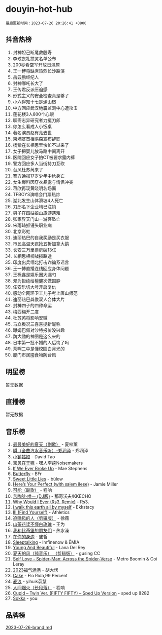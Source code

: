 # douyin-hot-hub

`最后更新时间：2023-07-26 20:26:41 +0800`

## 抖音热榜

1. 封神妲己断尾救殷寿
1. 李玟丧礼扶灵名单公布
1. 200秒看空军开放日混剪
1. 王一博将缺席热烈长沙路演
1. 岳云鹏经纪人
1. 封神哪吒长大了
1. 王传君反派压迫感
1. 形式主义的安全检查真是够了
1. 小六得知十七是涂山璟
1. 中方回应武汉地震监测中心遭攻击
1. 莲花楼3人800个心眼
1. 聊斋志异研究者力挺刀郎
1. 你怎么看成人小饭桌
1. 著名演员赵有亮去世
1. 柬埔寨首相洪森宣布辞职
1. 杨紫在长相思里快忙不过来了
1. 女子把婴儿放马路中间离开
1. 医院回应女子拍CT被要求露内裤
1. 警方回应多人当街持刀互砍
1. 台风杜苏芮来了
1. 警方通报17岁少年中枪身亡
1. 女生爆料因穿衣暴露与情侣冲突
1. 蒋欣再现黄晓明名场面
1. TFBOYS演唱会门票热炒
1. 湖北发生山体滑坡4人死亡
1. 刀郎名下企业均已注销
1. 男子在四姑娘山旅游遇难
1. 张家界天门山一游客坠亡
1. 宋雨琦抓镜头职业病
1. 北京彩虹
1. 迪丽热巴的自我奖励是买衣服
1. 市民高温天疯抢五折加拿大鹅
1. 长安三万里票房破13亿
1. 长相思相柳战损路透
1. 印度出兵缅北打击诈骗系谣言
1. 王一博直播连线回应身体问题
1. 王栎鑫是娱乐圈大漏勺
1. 邓为拒绝给檀健次做围脖
1. 任安乐切大号开启复仇
1. 感动全网环卫工儿子考上唐山师范
1. 迪丽热巴龚俊双人合体大片
1. 封神四子的四种命运
1. 梅西梅开二度
1. 杜苏芮将影响安徽
1. 马立奥况三喜喜提新昵称
1. 曝姆巴佩对沙特报价没兴趣
1. 魏大勋的神图是这么来的
1. 日本第一批不婚的人后悔了吗
1. 茶啊二中是懂校园白月光的
1. 厦门市民囤食物防台风

## 明星榜

暂无数据

## 直播榜

暂无数据

## 音乐榜

1. [最最美好的夏天（副歌）](https://sf6-cdn-tos.douyinstatic.com/obj/tos-cn-ve-2774/o4FMghDLZkPIkCutdrsXlbTHcaZztBfeCp9AFS) - 夏梓薰
1. [瞬（全曲汽水音乐听）-郑润泽](https://sf3-cdn-tos.douyinstatic.com/obj/tos-cn-ve-2774/o4Vb9eJZClCZTnRQYy0BRSeHGrDtrkrQgIBvQt) - 郑润泽
1. [小镇姑娘](https://sf3-cdn-tos.douyinstatic.com/obj/tos-cn-ve-2774/1ee4fa49917d4e9e8f06512cc6e778d9) - David Tao
1. [宝贝在干嘛](https://sf3-cdn-tos.douyinstatic.com/obj/tos-cn-ve-2774/okW4hBCfJI5B2ZEgTCtikhMW7IafzNrBQIYkpJ) - 嘿人李逵Noisemakers
1. [If We Ever Broke Up](https://sf6-cdn-tos.douyinstatic.com/obj/tos-cn-ve-2774/o8onj5HDk0ImtBmO0URBfeyCDXQJMYkQ1gb8Zy) - Mae Stephens
1. [Butterfly](https://sf6-cdn-tos.douyinstatic.com/obj/tos-cn-ve-2774/oIw3zNLcWhUhUDWqtQxQfAx6IXsSBzbyCg7CM0) - BFr
1. [Sweet Little Lies](https://sf6-cdn-tos.douyinstatic.com/obj/tos-cn-ve-2774/cebdd23e942a452c84c197b17c22ac7a) - bülow
1. [Here’s Your Perfect (with salem ilese)](https://sf6-cdn-tos.douyinstatic.com/obj/tos-cn-ve-2774/076b1576c6c546598f803fe53da388a7) - Jamie Miller
1. [可能（副歌）](https://sf3-cdn-tos.douyinstatic.com/obj/tos-cn-ve-2774/cde1731888894259b333569393c2fb51) - 程响
1. [苦咖啡·唯一 (DJ版)](https://sf6-cdn-tos.douyinstatic.com/obj/tos-cn-ve-2774/oohZWXUzNXlh9bzpBgNUfJCQHGILwWgDBaejQt) - 那奇沃夫/KKECHO
1. [Why Would I Ever (Rs3. Remix)](https://sf6-cdn-tos.douyinstatic.com/obj/tos-cn-ve-2774/oQNX0xZhO8IXeCRjCJQUZzkfQNLi2ItDAzEBgz) - Rs3.
1. [i walk this earth all by myself](https://sf6-cdn-tos.douyinstatic.com/obj/tos-cn-ve-2774/c751e38547b548b389ff6e1b9203b1de) - Ekkstacy
1. [III (Find Yourself)](https://sf6-cdn-tos.douyinstatic.com/obj/tos-cn-ve-2774/3b9e482a6da74de29fd5e2440e4373b4) - Athletics
1. [追晚风的人（剪辑版）](https://sf3-cdn-tos.douyinstatic.com/obj/tos-cn-ve-2774/560835060af84ac29cd5c12e2a98f7eb) - 徐薇
1. [山茶花读不懂白玫瑰](https://sf6-cdn-tos.douyinstatic.com/obj/tos-cn-ve-2774/osfn8B7DktrRHEPJgPCfDbw7QDQEkwC16BxZg9) - 王为
1. [我和比奇堡的朋友们](https://sf3-cdn-tos.douyinstatic.com/obj/tos-cn-ve-2774/f0505db981ea4a6d91453a15924a82aa) - 热水澡
1. [在你的身边](https://sf6-cdn-tos.douyinstatic.com/obj/tos-cn-ve-2774/9dce2ee6c9f84c17a6d68458730d7ae8) - 盛哲
1. [Sleeptalking](https://sf3-cdn-tos.douyinstatic.com/obj/tos-cn-ve-2774/f23bc60230804ede98a163e1926e0857) - Imfinenow & ÊMIA
1. [Young And Beautiful](https://sf6-cdn-tos.douyinstatic.com/obj/tos-cn-ve-2774/3ca6987c98c947768abb9cce3ee5530c) - Lana Del Rey
1. [夏天的风（纯音乐） （剪辑版）](https://sf6-cdn-tos.douyinstatic.com/obj/tos-cn-ve-2774/oUzLjBZZFQAoNRmGokEeD5zfQCObp6UeFAnTa6) - gusing CC
1. [Self Love - Spider-Man: Across the Spider-Verse](https://sf6-cdn-tos.douyinstatic.com/obj/tos-cn-ve-2774/o8YzagIFYnO2FNIznDQzpeeLfrdCVAbYDDaLoS) - Metro Boomin & Coi Leray
1. [2023福气满满](https://sf6-cdn-tos.douyinstatic.com/obj/tos-cn-ve-2774/ocebsi6kbCVkBMAcDJkqdZpBQMubYSQetK2gQn) - 胡大愣
1. [Cake](https://sf6-cdn-tos.douyinstatic.com/obj/tos-cn-ve-2774/3545db16eba4434c853ab891b2b752af) - Flo Rida,99 Percent
1. [麦浪](https://sf6-cdn-tos.douyinstatic.com/obj/tos-cn-ve-2774/872ff36b718445c6a3882ba18b546970) - yihuik苡慧
1. [人间烟火（长段落）](https://sf6-cdn-tos.douyinstatic.com/obj/tos-cn-ve-2774/eeb7f9f284d74db097f8341ace44bfa2) - 程响
1. [Cupid – Twin Ver. (FIFTY FIFTY) – Sped Up Version](https://sf6-cdn-tos.douyinstatic.com/obj/tos-cn-ve-2774/oMonQQ6t8nCfUnw44y8XBZkJytCgEBtWYebB2D) - sped up 8282
1. [Sokka](https://sf6-cdn-tos.douyinstatic.com/obj/tos-cn-ve-2774/b9c3e305c0474c898ce221c7aa498547) - you

## 品牌榜

[2023-07-26-brand.md](2023-07-26-brand.md)
